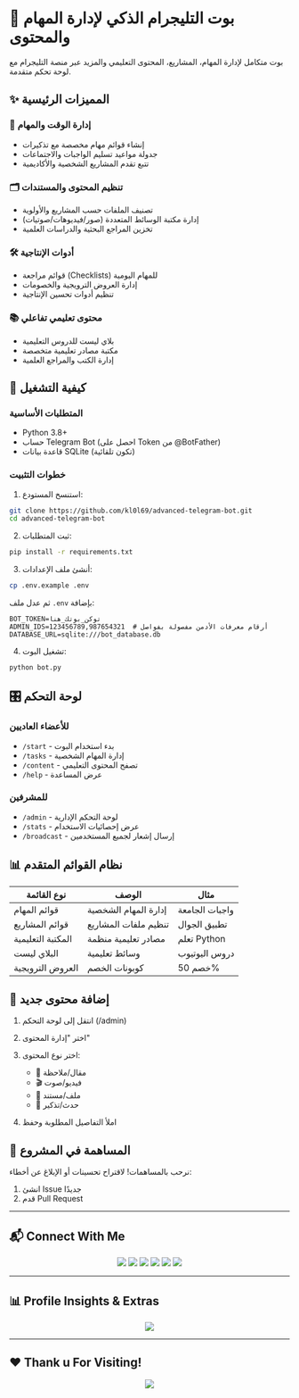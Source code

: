 # 🤖 بوت التليجرام الذكي لإدارة المهام والمحتوى


بوت متكامل لإدارة المهام، المشاريع، المحتوى التعليمي والمزيد عبر منصة التليجرام مع لوحة تحكم متقدمة.

## ✨ المميزات الرئيسية

### 📅 إدارة الوقت والمهام
- إنشاء قوائم مهام مخصصة مع تذكيرات
- جدولة مواعيد تسليم الواجبات والاجتماعات
- تتبع تقدم المشاريع الشخصية والأكاديمية

### 🗂️ تنظيم المحتوى والمستندات
- تصنيف الملفات حسب المشاريع والأولوية
- إدارة مكتبة الوسائط المتعددة (صور/فيديوهات/صوتيات)
- تخزين المراجع البحثية والدراسات العلمية

### 🛠️ أدوات الإنتاجية
- قوائم مراجعة (Checklists) للمهام اليومية
- إدارة العروض الترويجية والخصومات
- تنظيم أدوات تحسين الإنتاجية

### 📚 محتوى تعليمي تفاعلي
- بلاي ليست للدروس التعليمية
- مكتبة مصادر تعليمية متخصصة
- إدارة الكتب والمراجع العلمية

## 🚀 كيفية التشغيل

### المتطلبات الأساسية
- Python 3.8+
- حساب Telegram Bot (احصل على Token من @BotFather)
- قاعدة بيانات SQLite (تكون تلقائية)

### خطوات التثبيت
1. استنسخ المستودع:
```bash
git clone https://github.com/kl0l69/advanced-telegram-bot.git
cd advanced-telegram-bot
```

2. ثبت المتطلبات:
```bash
pip install -r requirements.txt
```

3. أنشئ ملف الإعدادات:
```bash
cp .env.example .env
```
ثم عدل ملف `.env` بإضافة:
```
BOT_TOKEN=توكن_بوتك_هنا
ADMIN_IDS=123456789,987654321  # أرقام معرفات الأدمن مفصولة بفواصل
DATABASE_URL=sqlite:///bot_database.db
```

4. تشغيل البوت:
```bash
python bot.py
```

## 🎛️ لوحة التحكم

### للأعضاء العاديين
- `/start` - بدء استخدام البوت
- `/tasks` - إدارة المهام الشخصية
- `/content` - تصفح المحتوى التعليمي
- `/help` - عرض المساعدة

### للمشرفين
- `/admin` - لوحة التحكم الإدارية
- `/stats` - عرض إحصائيات الاستخدام
- `/broadcast` - إرسال إشعار لجميع المستخدمين

## 📊 نظام القوائم المتقدم

| نوع القائمة | الوصف | مثال |
|------------|-------|------|
| قوائم المهام | إدارة المهام الشخصية | واجبات الجامعة |
| قوائم المشاريع | تنظيم ملفات المشاريع | تطبيق الجوال |
| المكتبة التعليمية | مصادر تعليمية منظمة | تعلم Python |
| البلاي ليست | وسائط تعليمية | دروس اليوتيوب |
| العروض الترويجية | كوبونات الخصم | خصم 50% |

## 📝 إضافة محتوى جديد

1. انتقل إلى لوحة التحكم (/admin)
2. اختر "إدارة المحتوى"
3. اختر نوع المحتوى:
   - 📝 مقال/ملاحظة
   - 🎬 فيديو/صوت
   - 📎 ملف/مستند
   - 📅 حدث/تذكير

4. املأ التفاصيل المطلوبة وحفظ

## 🤝 المساهمة في المشروع

نرحب بالمساهمات! لاقتراح تحسينات أو الإبلاغ عن أخطاء:

1. انشئ Issue جديدًا
2. قدم Pull Request

---

## 📬 **Connect With Me**
<p align="center">
  <a href="https://github.com/kl0l69"><img src="https://img.shields.io/badge/GitHub-181717?style=for-the-badge&logo=github&logoColor=white"></a>
  <a href="https://www.facebook.com/nq703"><img src="https://img.shields.io/badge/Facebook-1b74e4?style=for-the-badge&logo=facebook&logoColor=white"></a>
  <a href="mailto:ayrn194@gmail.com"><img src="https://img.shields.io/badge/E‑mail-D14836?style=for-the-badge&logo=GMail&logoColor=white"></a>
  <a href="https://t.me/nq703"><img src="https://img.shields.io/badge/Telegram-2CA5E0?style=for-the-badge&logo=telegram&logoColor=white"></a>
  <a href="https://instagram.com/kl0l69"><img src="https://img.shields.io/badge/Instagram-E4405F?style=for-the-badge&logo=instagram&logoColor=white"></a>
  <a href="https://wa.me/+201141345223"><img src="https://img.shields.io/badge/WhatsApp-25D366?style=for-the-badge&logo=whatsapp&logoColor=white"></a>
</p>

---

## 📊 **Profile Insights & Extras**


<p align="center">
  <img src="https://github-profile-trophy.vercel.app/?username=kl0l69&theme=radical&margin-w=15&margin-h=15">
</p>

---

## ❤️ **Thank u For Visiting!**

<p align="center">
  <img src="https://komarev.com/ghpvc/?username=kl0l69&label=Profile%20Views&color=red&style=for-the-badge">
</p>

```
